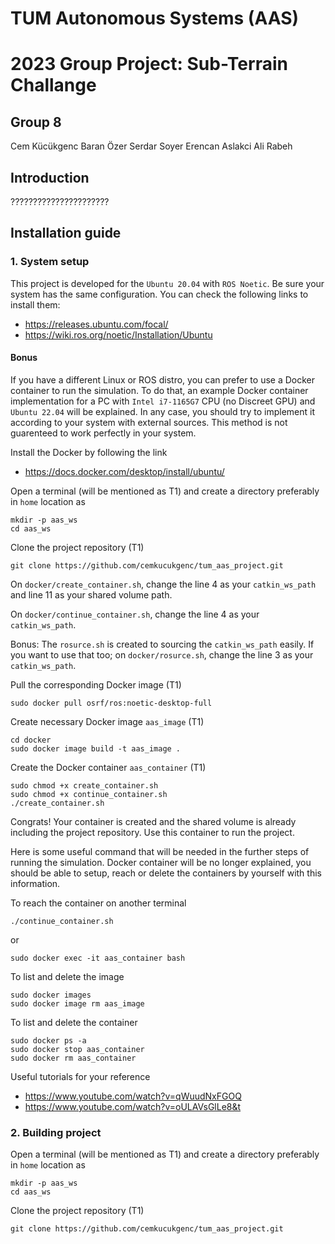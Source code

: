 # TUM Autonomous Systems (AAS) 
# 2023 Group Project: Sub-Terrain Challange

## Group 8
Cem Kücükgenc
Baran Özer
Serdar Soyer
Erencan Aslakci
Ali Rabeh

## Introduction

??????????????????????

## Installation guide

### 1. System setup 
This project is developed for the `Ubuntu 20.04` with `ROS Noetic`. Be sure your system has the same configuration. You can check the following links to install them:

 - https://releases.ubuntu.com/focal/ 
 - https://wiki.ros.org/noetic/Installation/Ubuntu 

#### Bonus
If you have a different Linux or ROS distro, you can prefer to use a Docker container to run the simulation. To do that, an example Docker container implementation for a PC with `Intel i7-1165G7` CPU (no Discreet GPU) and `Ubuntu 22.04` will be explained. In any case, you should try to implement it according to your system with external sources. This method is not guarenteed to work perfectly in your system.

Install the Docker by following the link

- https://docs.docker.com/desktop/install/ubuntu/

Open a terminal (will be mentioned as T1) and create a directory preferably in `home` location as
```
mkdir -p aas_ws
cd aas_ws
```
Clone the project repository (T1)
```
git clone https://github.com/cemkucukgenc/tum_aas_project.git
```
On `docker/create_container.sh`, change the line 4 as your `catkin_ws_path` and line 11 as your shared volume path.

On `docker/continue_container.sh`, change the line 4 as your `catkin_ws_path`.

Bonus: The `rosurce.sh` is created to sourcing the `catkin_ws_path` easily. If you want to use that too; on `docker/rosurce.sh`, change the line 3 as your `catkin_ws_path`.

Pull the corresponding Docker image (T1)
```
sudo docker pull osrf/ros:noetic-desktop-full
```

Create necessary Docker image `aas_image` (T1)
```
cd docker
sudo docker image build -t aas_image .
```

Create the Docker container `aas_container` (T1)
```
sudo chmod +x create_container.sh
sudo chmod +x continue_container.sh
./create_container.sh
```

Congrats! Your container is created and the shared volume is already including the project repository. Use this container to run the project.

Here is some useful command that will be needed in the further steps of running the simulation. Docker container will be no longer explained, you should be able to setup, reach or delete the containers by yourself with this information.

To reach the container on another terminal
```
./continue_container.sh
```
or
```
sudo docker exec -it aas_container bash
```

To list and delete the image
```
sudo docker images
sudo docker image rm aas_image
```

To list and delete the container
```
sudo docker ps -a
sudo docker stop aas_container
sudo docker rm aas_container
```

Useful tutorials for your reference

- https://www.youtube.com/watch?v=qWuudNxFGOQ
- https://www.youtube.com/watch?v=oULAVsGlLe8&t

### 2. Building project

Open a terminal (will be mentioned as T1) and create a directory preferably in `home` location as
```
mkdir -p aas_ws
cd aas_ws
```
Clone the project repository (T1)
```
git clone https://github.com/cemkucukgenc/tum_aas_project.git
```